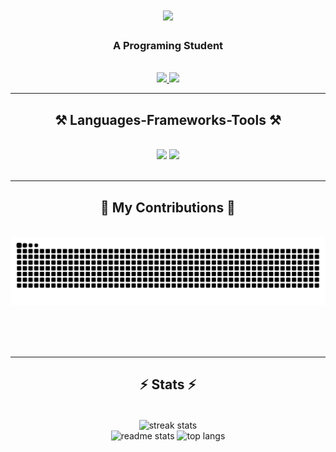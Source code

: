 <h1 align="center">
    <img src="https://readme-typing-svg.herokuapp.com/?font=Righteous&size=35&center=true&vCenter=true&width=500&height=70&duration=4000&color=F7CB00&lines=Aezakmi;+Pyown-kun;" />
<!--     <img src="https://readme-typing-svg.herokuapp.com?font=Righteous&size=35&center=true&vCenter=true&duration=4000&color=F7CB00&width=500&lines=Aezakmi;+Pyown-kun;" /> -->
</h1>

<h3 align="center">A Programing Student</h3>

<br/>

<div align="center">
 

 </div>
 
<div align="center"> 
  <a href="andrearamadhan123@gmail.com">
    <img src="https://img.shields.io/badge/Gmail-333333?style=for-the-badge&logo=gmail&logoColor=red" />
  </a>
  <a href="linkedin.com/in/andrea-ramadhan-44b0b91a1" target="_blank">
    <img src="https://img.shields.io/badge/LinkedIn-0077B5?style=for-the-badge&logo=linkedin&logoColor=white" target="_blank" />
  </a>
<!--   <a href="" target="_blank">
     <img src="https://img.shields.io/badge/Portfolio-FF5722?style=for-the-badge&logo=todoist&logoColor=white" target="_blank" /> <!-- sqlite, safari, google-chrome are other good icon options -->
  </a>
</div>

 <hr/>
 
<h2 align="center">⚒️ Languages-Frameworks-Tools ⚒️</h2>
<br/>
<div align="center">
    <img src="https://skillicons.dev/icons?i=react,arch,bootstrap,html,css,vscode,github,figma,tailwind,git,unity,threejs" />
    <img src="https://skillicons.dev/icons?i=nodejs,neovim,python,javascript,firebase,haskell,laravel,c,java,nextjs,vite,mysql" /><br>
</div>

<br/>
<hr/>

<div align="center">
  <h2>🐍 My Contributions 🐍</h2>
  <br>
  <img alt="snake eating my contributions" src="https://github.com/Pyown-kun/Pyown-kun/blob/output/github-contribution-grid-snake.svg" />
  
  <br/><br/><br/>
</div>

<hr/>

<h2 align="center">⚡ Stats ⚡</h2>
<br>
<div align=center>
  <img align="center" src="https://github-readme-streak-stats-salesp07.vercel.app/?user=Pyown-kun&count_private=true&theme=gruvbox&border_radius=10" alt="streak stats" height="192px"/>
    <br/>
  <img src="https://github-readme-stats-salesp07.vercel.app/api?username=Pyown-kun&count_private=true&show_icons=true&theme=gruvbox&rank_icon=github&border_radius=10" alt="readme stats" height="192px"/>
  <img src="https://github-readme-stats-salesp07.vercel.app/api/top-langs/?username=Pyown-kun&hide=HTML&langs_count=8&layout=compact&theme=gruvbox&border_radius=10&size_weight=0.5&count_weight=0.5&exclude_repo=github-readme-stats" alt="top langs" height="192px"/>
</div>

<br/>
